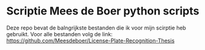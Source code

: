 # Scriptie Mees de Boer python scripts
Deze repo bevat de balngrijkste bestanden die ik voor mijn scirptie heb gebruikt. Voor alle bestanden volg de link: https://github.com/Meesdeboer/License-Plate-Recognition-Thesis
